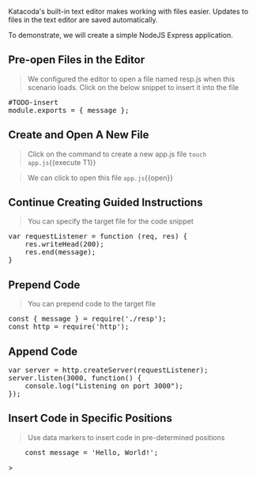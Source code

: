 Katacoda's built-in text editor makes working with files easier. Updates to files in the text editor are saved automatically.

To demonstrate, we will create a simple NodeJS Express application.

## Pre-open Files in the Editor
> We configured the editor to open a file named resp.js when this scenario loads. Click on the below snippet to insert it into the file
<pre class="file" data-filename="resp.js" data-target="replace">
#TODO-insert
module.exports = { message };
</pre>

## Create and Open A New File
> Click on the command to create a new app.js file
`touch app.js`{{execute T1}}

> We can click to open this file
`app.js`{{open}}

## Continue Creating Guided Instructions
> You can specify the target file for the code snippet
<pre class="file" data-filename="app.js" data-target="replace">
var requestListener = function (req, res) {
    res.writeHead(200);
    res.end(message);
}
</pre>

## Prepend Code
> You can prepend code to the target file  
<pre class="file" data-filename="app.js" data-target="prepend">
const { message } = require('./resp');
const http = require('http');
</pre>

## Append Code  
<pre class="file" data-filename="app.js" data-target="append">
var server = http.createServer(requestListener);
server.listen(3000, function() {
    console.log("Listening on port 3000");
});
</pre>

## Insert Code in Specific Positions  
> Use data markers to insert code in pre-determined positions
<pre class="file" data-filename="resp.js"  data-target="insert" data-marker="#TODO-insert">
    const message = 'Hello, World!';
</pre>>